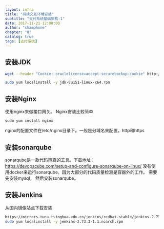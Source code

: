 ```yaml
---
layout: infra 
title: "持续交互环境安装"
subtitle: "支付系统基础架构-1"
date: 2017-11-21 12:00:00
author: "shamphone"
chapter: "8"
catalog: true
tags: [支付系统]
---
```


## 安装JDK

```bash
wget --header "Cookie: oraclelicense=accept-securebackup-cookie" http://download.oracle.com/otn-pub/java/jdk/8u151-b12/e758a0de34e24606bca991d704f6dcbf/jdk-8u151-linux-x64.rpm

sudo yum localinstall -y jdk-8u151-linux-x64.rpm
```

## 安装Nginx

使用nginx来做接口网关。 Nginx安装比较简单
```
sudo yum install nginx
```

nginx的配置文件在/etc/nginx目录下。一般是分域名来配置。http和https



## 安装sonarqube

sonarqube是一款代码审查的工具。下载地址： 
https://devopscube.com/setup-and-configure-sonarqube-on-linux/ 
没有使用docker来运行sonarqube，因为大部分的代码质量检测是容器外的工作。 需要先安装mysql， 然后安装sonarqube。 

## 安装Jenkins

从国内镜像站点下载安装
```bash
https://mirrors.tuna.tsinghua.edu.cn/jenkins/redhat-stable/jenkins-2.73.3-1.1.noarch.rpm
sudo yum localinstall -y jenkins-2.73.3-1.1.noarch.rpm
```